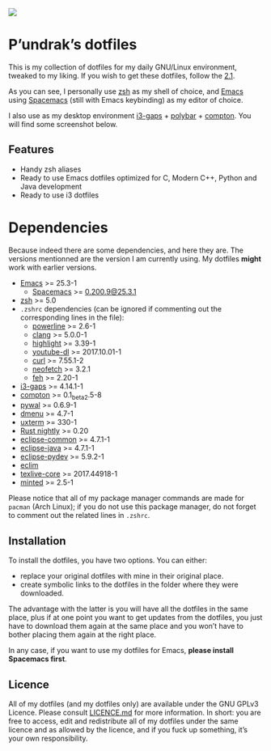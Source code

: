 [![](https://cdn.rawgit.com/syl20bnr/spacemacs/442d025779da2f62fc86c2082703697714db6514/assets/spacemacs-badge.svg)](http://spacemacs.org)

P’undrak’s dotfiles
===================

This is my collection of dotfiles for my daily GNU/Linux environment, tweaked to my liking. If you wish to get these dotfiles, follow the [2.1](#*Installation).

As you can see, I personally use [zsh](https://github.com/zsh-users/zsh) as my shell of choice, and [Emacs](https://github.com/emacs-mirror/emacs) using [Spacemacs](http://spacemacs.org/) (still with Emacs keybinding) as my editor of choice.

I also use as my desktop environment [i3-gaps](https://github.com/Airblader/i3) + [polybar](https://github.com/jaagr/polybar) + [compton](https://github.com/chjj/compton). You will find some screenshot below.

Features
--------

-   Handy zsh aliases
-   Ready to use Emacs dotfiles optimized for C, Modern C++, Python and Java development
-   Ready to use i3 dotfiles

Dependencies
============

Because indeed there are some dependencies, and here they are. The versions mentionned are the version I am currently using. My dotfiles **might** work with earlier versions.

-   [Emacs](https://github.com/emacs-mirror/emacs) &gt;= 25.3-1
    -   [Spacemacs](http://spacemacs.org/) &gt;= 0.200.9@25.3.1
-   [zsh](https://github.com/zsh-users/zsh) &gt;= 5.0
-   `.zshrc` dependencies (can be ignored if commenting out the corresponding lines in the file):
    -   [powerline](https://github.com/powerline/powerline) &gt;= 2.6-1
    -   [clang](http://clang.llvm.org/) &gt;= 5.0.0-1
    -   [highlight](http://www.andre-simon.de/doku/highlight/highlight.html) &gt;= 3.39-1
    -   [youtube-dl](http://rg3.github.io/youtube-dl) &gt;= 2017.10.01-1
    -   [curl](https://curl.haxx.se) &gt;= 7.55.1-2
    -   [neofetch](https://github.com/dylanaraps/neofetch) &gt;= 3.2.1
    -   [feh](https://feh.finalrewind.org/) &gt;= 2.20-1
-   [i3-gaps](https://github.com/Airblader/i3) &gt;= 4.14.1-1
-   [compton](https://github.com/chjj/compton) &gt;= 0.1<sub>beta2</sub>.5-8
-   [pywal](https://github.com/dylanaraps/pywal) &gt;= 0.6.9-1
-   [dmenu](http://tools.suckless.org/dmenu/) &gt;= 4.7-1
-   [uxterm](http://invisible-island.net/xterm/) &gt;= 330-1
-   [Rust nightly](https://rustup.rs/) &gt;= 0.20
-   [eclipse-common](https://eclipse.org) &gt;= 4.7.1-1
-   [eclipse-java](https://eclipse.org) &gt;= 4.7.1-1
-   [eclipse-pydev](https://eclipse.org) &gt;= 5.9.2-1
-   [eclim](http://eclim.org/install.html)
-   [texlive-core](http://tug.org/texlive) &gt;= 2017.44918-1
-   [minted](https://github.com/gpoore/minted) &gt;= 2.5-1

Please notice that all of my package manager commands are made for `pacman` (Arch Linux); if you do not use this package manager, do not forget to comment out the related lines in `.zshrc`.

Installation
------------

To install the dotfiles, you have two options. You can either:

-   replace your original dotfiles with mine in their original place.
-   create symbolic links to the dotfiles in the folder where they were downloaded.

The advantage with the latter is you will have all the dotfiles in the same place, plus if at one point you want to get updates from the dotfiles, you just have to download them again at the same place and you won’t have to bother placing them again at the right place.

In any case, if you want to use my dotfiles for Emacs, **please install Spacemacs first**.

Licence
-------

All of my dotfiles (and my dotfiles only) are available under the GNU GPLv3 Licence. Please consult [LICENCE.md](https://github.com/Phundrak/dotfiles/blob/master/LICENSE.md) for more information. In short: you are free to access, edit and redistribute all of my dotfiles under the same licence and as allowed by the licence, and if you fuck up something, it’s your own responsibility.
